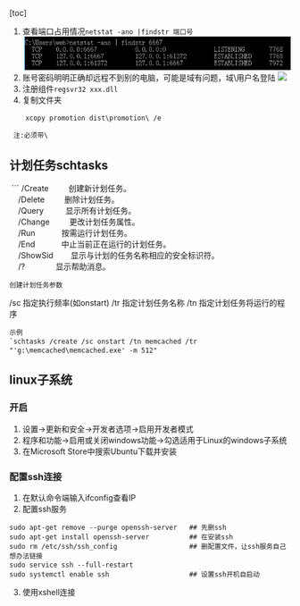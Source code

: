 [toc]
1. 查看端口占用情况`netstat -ano |findstr 端口号`
![](images/screenshot_1561629738028.png)
2. 账号密码明明正确却远程不到别的电脑，可能是域有问题，域\用户名登陆
![](https://i.vgy.me/YjsJOV.png)
3. 注册组件`regsvr32 xxx.dll`
4. 复制文件夹
```
    xcopy promotion dist\promotion\ /e
```
     注:必须带\
## 计划任务schtasks
 ```
         /Create         创建新计划任务。  
        /Delete         删除计划任务。  
        /Query          显示所有计划任务。  
        /Change         更改计划任务属性。  
        /Run            按需运行计划任务。  
        /End            中止当前正在运行的计划任务。  
        /ShowSid        显示与计划的任务名称相应的安全标识符。  
        /?              显示帮助消息。
```
创建计划任务参数
```
/sc 指定执行频率(如onstart)
/tr 指定计划任务名称
/tn 指定计划任务将运行的程序
```
示例
`schtasks /create /sc onstart /tn memcached /tr "'g:\memcached\memcached.exe' -m 512"
```
## linux子系统
### 开启
1. 设置->更新和安全->开发者选项->启用开发者模式
2. 程序和功能->启用或关闭windows功能->勾选适用于Linux的windows子系统
3. 在Microsoft Store中搜索Ubuntu下载并安装
### 配置ssh连接
1. 在默认命令端输入ifconfig查看IP
2. 配置ssh服务
```
sudo apt-get remove --purge openssh-server   ## 先删ssh
sudo apt-get install openssh-server          ## 在安装ssh
sudo rm /etc/ssh/ssh_config                  ## 删配置文件，让ssh服务自己想办法链接
sudo service ssh --full-restart
sudo systemctl enable ssh                    ## 设置ssh开机自启动
```
3. 使用xshell连接
